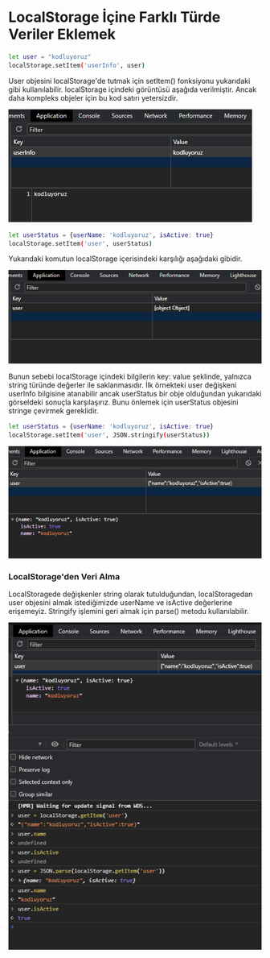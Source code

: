 # LocalStorage İçine Farklı Türde Veriler Eklemek

```bash
let user = "kodluyoruz" 
localStorage.setItem('userInfo', user)
```

User objesini localStorage'de tutmak için setItem() fonksiyonu yukarıdaki gibi kullanılabilir. localStorage içindeki görüntüsü aşağıda verilmiştir. Ancak daha kompleks objeler için bu kod satırı yetersizdir. 

![user](./images/user.png)  

 ```bash
let userStatus = {userName: 'kodluyoruz', isActive: true}
localStorage.setItem('user', userStatus)
 ```
Yukarıdaki komutun localStorage içerisindeki karşılığı aşağıdaki gibidir. 

![user-complex](./images/user-complex.png)

Bunun sebebi localStorage içindeki bilgilerin key: value şeklinde, yalnızca string türünde değerler ile saklanmasıdır. İlk örnekteki user değişkeni userInfo bilgisine atanabilir ancak userStatus bir obje olduğundan yukarıdaki görseldeki sonuçla karşılaşırız. Bunu önlemek için userStatus objesini stringe çevirmek gereklidir.


 ```bash
let userStatus = {userName: 'kodluyoruz', isActive: true}
localStorage.setItem('user', JSON.stringify(userStatus))
 ```

![user-complex](./images/user-complex-fixed.png)

### LocalStorage'den Veri Alma 
LocalStoragede değişkenler string olarak tutulduğundan, localStoragedan user objesini almak istediğimizde userName ve isActive değerlerine erişemeyiz. Stringify işlemini geri almak için parse() metodu kullanılabilir. 

![user-complex](./images/localStorage-getItem-parse.png)

